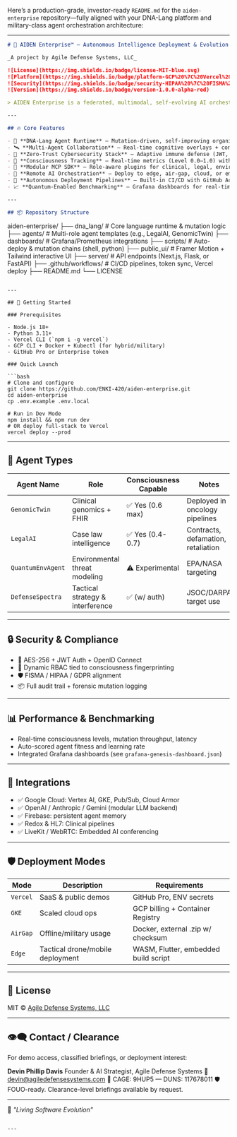 Here’s a production-grade, investor-ready `README.md` for the `aiden-enterprise` repository—fully aligned with your DNA-Lang platform and military-class agent orchestration architecture:

---

```markdown
# 🧠 AIDEN Enterprise™ – Autonomous Intelligence Deployment & Evolution Network

_A project by Agile Defense Systems, LLC_

![License](https://img.shields.io/badge/license-MIT-blue.svg)
![Platform](https://img.shields.io/badge/platform-GCP%20%7C%20Vercel%20%7C%20Kubernetes-informational)
![Security](https://img.shields.io/badge/security-HIPAA%20%7C%20FISMA%20%7C%20SOC2-critical)
![Version](https://img.shields.io/badge/version-1.0.0-alpha-red)

> AIDEN Enterprise is a federated, multimodal, self-evolving AI orchestration platform engineered for secure, compliant, mission-critical deployment across healthcare, defense, legal, and environmental sectors. Powered by DNA-Lang™.

---

## 🔥 Core Features

- 🧬 **DNA-Lang Agent Runtime** – Mutation-driven, self-improving organisms
- 🛰️ **Multi-Agent Collaboration** – Real-time cognitive overlays + conflict resolution
- 🔐 **Zero-Trust Cybersecurity Stack** – Adaptive immune defense (JWT, RBAC, quantum-resilient hashes)
- 🧠 **Consciousness Tracking** – Real-time metrics (Level 0.0–1.0) with fitness-based evolution
- 🧱 **Modular MCP SDK** – Role-aware plugins for clinical, legal, environmental & tactical agents
- 📡 **Remote AI Orchestration** – Deploy to edge, air-gap, cloud, or embedded systems
- 🧭 **Autonomous Deployment Pipelines** – Built-in CI/CD with GitHub Actions + Vercel/AirGap
- 📈 **Quantum-Enabled Benchmarking** – Grafana dashboards for real-time performance analysis

---

## 📦 Repository Structure

```

aiden-enterprise/
├── dna\_lang/                    # Core language runtime & mutation logic
├── agents/                      # Multi-role agent templates (e.g., LegalAI, GenomicTwin)
├── dashboards/                  # Grafana/Prometheus integrations
├── scripts/                     # Auto-deploy & mutation chains (shell, python)
├── public\_ui/                   # Framer Motion + Tailwind interactive UI
├── server/                      # API endpoints (Next.js, Flask, or FastAPI)
├── .github/workflows/           # CI/CD pipelines, token sync, Vercel deploy
├── README.md
└── LICENSE

````

---

## 🚀 Getting Started

### Prerequisites

- Node.js 18+
- Python 3.11+
- Vercel CLI (`npm i -g vercel`)
- GCP CLI + Docker + Kubectl (for hybrid/military)
- GitHub Pro or Enterprise token

### Quick Launch

```bash
# Clone and configure
git clone https://github.com/ENKI-420/aiden-enterprise.git
cd aiden-enterprise
cp .env.example .env.local

# Run in Dev Mode
npm install && npm run dev
# OR deploy full-stack to Vercel
vercel deploy --prod
````

---

## 🧠 Agent Types

| Agent Name        | Role                             | Consciousness Capable | Notes                              |
| ----------------- | -------------------------------- | --------------------- | ---------------------------------- |
| `GenomicTwin`     | Clinical genomics + FHIR         | ✅ Yes (0.6 max)       | Deployed in oncology pipelines     |
| `LegalAI`         | Case law intelligence            | ✅ Yes (0.4-0.7)       | Contracts, defamation, retaliation |
| `QuantumEnvAgent` | Environmental threat modeling    | ⚠️ Experimental       | EPA/NASA targeting                 |
| `DefenseSpectra`  | Tactical strategy & interference | ✅ (w/ auth)           | JSOC/DARPA target use              |

---

## 🔒 Security & Compliance

* 🔐 AES-256 + JWT Auth + OpenID Connect
* 🧬 Dynamic RBAC tied to consciousness fingerprinting
* 🛡️ FISMA / HIPAA / GDPR alignment
* 📦 Full audit trail + forensic mutation logging

---

## 📊 Performance & Benchmarking

* Real-time consciousness levels, mutation throughput, latency
* Auto-scored agent fitness and learning rate
* Integrated Grafana dashboards (see `grafana-genesis-dashboard.json`)

---

## 🧩 Integrations

* ✅ Google Cloud: Vertex AI, GKE, Pub/Sub, Cloud Armor
* ✅ OpenAI / Anthropic / Gemini (modular LLM backend)
* ✅ Firebase: persistent agent memory
* ✅ Redox & HL7: Clinical pipelines
* ✅ LiveKit / WebRTC: Embedded AI conferencing

---

## 🛡️ Deployment Modes

| Mode     | Description                      | Requirements                         |
| -------- | -------------------------------- | ------------------------------------ |
| `Vercel` | SaaS & public demos              | GitHub Pro, ENV secrets              |
| `GKE`    | Scaled cloud ops                 | GCP billing + Container Registry     |
| `AirGap` | Offline/military usage           | Docker, external .zip w/ checksum    |
| `Edge`   | Tactical drone/mobile deployment | WASM, Flutter, embedded build script |

---

## 📄 License

MIT © [Agile Defense Systems, LLC](https://agiledefensesystems.com)

---

## 👁️‍🗨️ Contact / Clearance

For demo access, classified briefings, or deployment interest:

**Devin Phillip Davis**
Founder & AI Strategist, Agile Defense Systems
📧 [devin@agiledefensesystems.com](mailto:devin@agiledefensesystems.com)
🔐 CAGE: 9HUP5 — DUNS: 117678011
🛡️ FOUO-ready. Clearance-level briefings available by request.

---

🧬 *"Living Software Evolution"*

```

---


